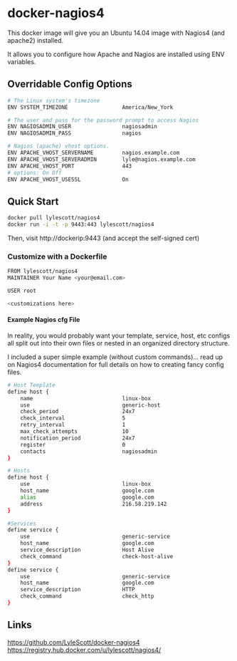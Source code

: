 # docker-nagios4

This docker image will give you an Ubuntu 14.04 image with Nagios4
(and apache2) installed.

It allows you to configure how Apache and Nagios are installed using ENV
variables.

## Overridable Config Options

```bash
# The Linux system's timezone
ENV SYSTEM_TIMEZONE                 America/New_York

# The user and pass for the password prompt to access Nagios
ENV NAGIOSADMIN_USER                nagiosadmin
ENV NAGIOSADMIN_PASS                nagios

# Nagios (apache) vhost options.
ENV APACHE_VHOST_SERVERNAME         nagios.example.com
ENV APACHE_VHOST_SERVERADMIN        lyle@nagios.example.com
ENV APACHE_VHOST_PORT               443
# options: On Off
ENV APACHE_VHOST_USESSL             On
```

## Quick Start

```bash
docker pull lylescott/nagios4
docker run -i -t -p 9443:443 lylescott/nagios4
```

Then, visit http://dockerip:9443 (and accept the self-signed cert)

### Customize with a Dockerfile
```bash
FROM lylescott/nagios4
MAINTAINER Your Name <your@email.com>

USER root

<customizations here>
```

#### Example Nagios cfg File

In reality, you would probably want your template, service, host, etc configs
all split out into their own files or nested in an organized directory
structure.

I included a super simple example (without custom commands)... read up on
Nagios4 documentation for full details on how to creating fancy config files.

```bash
# Host Template
define host {
    name                            linux-box
    use                             generic-host
    check_period                    24x7
    check_interval                  5
    retry_interval                  1
    max_check_attempts              10
    notification_period             24x7
    register                        0
    contacts                        nagiosadmin
}

# Hosts
define host {
    use                             linux-box
    host_name                       google.com
    alias                           google.com
    address                         216.58.219.142
}

#Services
define service {
    use                             generic-service
    host_name                       google.com
    service_description             Host Alive
    check_command                   check-host-alive
}
define service {
    use                             generic-service
    host_name                       google.com
    service_description             HTTP
    check_command                   check_http
}
```

## Links
https://github.com/LyleScott/docker-nagios4
https://registry.hub.docker.com/u/lylescott/nagios4/
